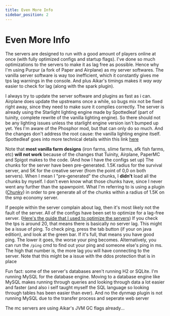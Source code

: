 ```yaml
---
title: Even More Info
sidebar_position: 2
---
```


# Even More Info

The servers are designed to run with a good amount of players online at once (with fully optimized configs and startup flags). I've done so much optimizations to the servers to make it as lag free as possible. Hence why I'm using Purpur (a fork of Paper and Airplane) as my server softwares. The vanilla server software is way too inefficient, which it constantly gives me tps lag warnings in the console. And plus Aikar's timings makes it _way way_ easier to check for lag (along with the spark plugin).

I always try to update the server software and plugins as fast as i can. Airplane does update the upstreams once a while, so bugs mix not be fixed right away, since they need to make sure it complies correctly. The server is already using the Starlight lighting engine made by Spottedleaf (part of tuinity, complete rewrite of the vanilla lighting engine). So there should not be any lighting issues unless the starlight engine version isn't bumped up yet. Yes I'm aware of the Phosphor mod, but that can only do so much. And the changes don't address the root cause: the vanilla lighting engine itself. Spottedleaf goes into more technical details within this link [here](https://github.com/Spottedleaf/Starlight/blob/fabric/TECHNICAL_DETAILS.md)

Note that **most vanilla farm designs** (iron farms, slime farms, afk fish farms, etc) **will not work** because of the changes that Tuinity, Airplane, PaperMC and Spigot makes to the code. (And how I have the configs set up) The chunks for the server have been pre-generated. 1.5K radius for the survival server, and 5K for the creative server (from the point of 0,0 on both servers). When I mean I "pre-generated" the chunks, I **didn't** load all the chunks by myself. I don't even know what those chunks have, since I never went any further than the spawnpoint. What I'm referring to is using a plugin ([Chunky](https://www.spigotmc.org/resources/chunky.81534/)) in order to pre generate all of the chunks within a radius of 1.5K on the smp economy server. 

If people within the server complain about lag, then it's most likely not the fault of the server. All of the configs have been set to optimize for a lag-free server. ([Here's the guide that I used to optimize the servers](https://www.spigotmc.org/threads/guide-server-optimization%E2%9A%A1.283181/)) If you check the tps is around 20, that means there is basically no server lag. This might be a issue of ping. To check ping, press the tab button (if your on java edition), and look at the green bar. If it's full, that means you have good ping. The lower it goes, the worse your ping becomes. Alternatively, you can run the `/ping` cmd to find out your ping and someone else's ping in ms. The high that number is, the more lag you will have connecting to the server. Note that this might be a issue with the ddos protection that is in place

Fun fact: some of the server's databases aren't running H2 or SQLite. I'm running MySQL for the database engine. Moving to a database engine like MySQL makes running through queries and looking through data a lot easier and faster (and also i self taught myself the SQL language so looking through tables has been easier than ever). And no the dynmap plugin is not running MySQL due to the transfer process and seperate web server

The mc servers are using Aikar's JVM GC flags already...
